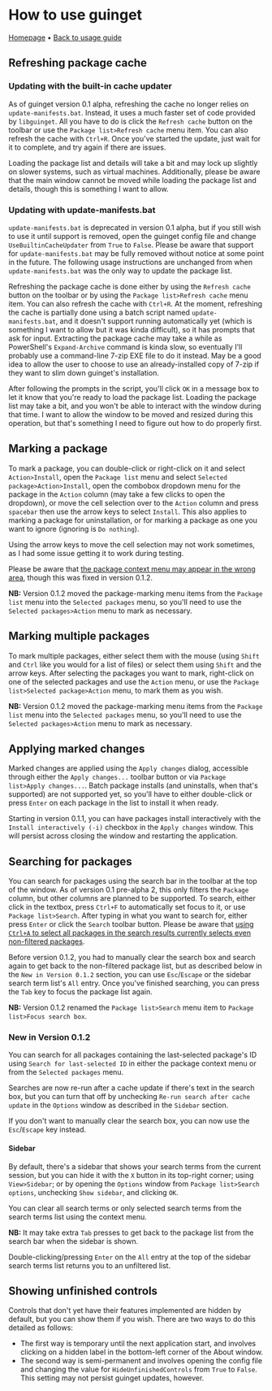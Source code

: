 # How to use guinget

[Homepage](index) &bull; [Back to usage guide](How-to-use)

## Refreshing package cache

### Updating with the built-in cache updater
As of guinget version 0.1 alpha, refreshing the cache no longer relies on `update-manifests.bat`. Instead, it uses a much faster set of code provided by `libguinget`. All you have to do is click the `Refresh cache` button on the toolbar or use the `Package list>Refresh cache` menu item. You can also refresh the cache with `Ctrl+R`. Once you've started the update, just wait for it to complete, and try again if there are issues.

Loading the package list and details will take a bit and may lock up slightly on slower systems, such as virtual machines. Additionally, please be aware that the main window cannot be moved while loading the package list and details, though this is something I want to allow.

### Updating with update-manifests.bat
`update-manifests.bat` is deprecated in version 0.1 alpha, but if you still wish to use it until support is removed, open the guinget config file and change `UseBuiltinCacheUpdater` from `True` to `False`. Please be aware that support for `update-manifests.bat` may be fully removed without notice at some point in the future. The following usage instructions are unchanged from when `update-manifests.bat` was the only way to update the package list.

Refreshing the package cache is done either by using the `Refresh cache` button on the toolbar or by using the `Package list>Refresh cache` menu item. You can also refresh the cache with `Ctrl+R`. At the moment, refreshing the cache is partially done using a batch script named `update-manifests.bat`, and it doesn't support running automatically yet (which is something I want to allow but it was kinda difficult), so it has prompts that ask for input. Extracting the package cache may take a while as PowerShell's `Expand-Archive` command is kinda slow, so eventually I'll probably use a command-line 7-zip EXE file to do it instead. May be a good idea to allow the user to choose to use an already-installed copy of 7-zip if they want to slim down guinget's installation.

After following the prompts in the script, you'll click `OK` in a message box to let it know that you're ready to load the package list. Loading the package list may take a bit, and you won't be able to interact with the window during that time. I want to allow the window to be moved and resized during this operation, but that's something I need to figure out how to do properly first.

## Marking a package

To mark a package, you can double-click or right-click on it and select `Action>Install`, open the `Package list` menu and select `Selected package>Action>Install`, open the combobox dropdown menu for the package in the `Action` column (may take a few clicks to open the dropdown), or move the cell selection over to the `Action` column and press `spacebar` then use the arrow keys to select `Install`. This also applies to marking a package for uninstallation, or for marking a package as one you want to ignore (ignoring is `Do nothing`).

Using the arrow keys to move the cell selection may not work sometimes, as I had some issue getting it to work during testing.

Please be aware that [the package context menu may appear in the wrong area](https://github.com/DrewNaylor/guinget/issues/14), though this was fixed in version 0.1.2.

**NB:** Version 0.1.2 moved the package-marking menu items from the `Package list` menu into the `Selected packages` menu, so you'll need to use the `Selected packages>Action` menu to mark as necessary.

## Marking multiple packages

To mark multiple packages, either select them with the mouse (using `Shift` and `Ctrl` like you would for a list of files) or select them using `Shift` and the arrow keys. After selecting the packages you want to mark, right-click on one of the selected packages and use the `Action` menu, or use the `Package list>Selected package>Action` menu, to mark them as you wish.

**NB:** Version 0.1.2 moved the package-marking menu items from the `Package list` menu into the `Selected packages` menu, so you'll need to use the `Selected packages>Action` menu to mark as necessary.

## Applying marked changes

Marked changes are applied using the `Apply changes` dialog, accessible through either the `Apply changes...` toolbar button or via `Package list>Apply changes...`. Batch package installs (and uninstalls, when that's supported) are not supported yet, so you'll have to either double-click or press `Enter` on each package in the list to install it when ready.

Starting in version 0.1.1, you can have packages install interactively with the `Install interactively (-i)` checkbox in the `Apply changes` window. This will persist across closing the window and restarting the application.

## Searching for packages

You can search for packages using the search bar in the toolbar at the top of the window. As of version 0.1 pre-alpha 2, this only filters the `Package` column, but other columns are planned to be supported. To search, either click in the textbox, press `Ctrl+F` to automatically set focus to it, or use `Package list>Search`. After typing in what you want to search for, either press `Enter` or click the `Search` toolbar button. Please be aware that [using `Ctrl+A` to select all packages in the search results currently selects even non-filtered packages](https://github.com/DrewNaylor/guinget/issues/13).

Before version 0.1.2, you had to manually clear the search box and search again to get back to the non-filtered package list, but as described below in the `New in Version 0.1.2` section, you can use `Esc`/`Escape` or the sidebar search term list's `All` entry. Once you've finished searching, you can press the `Tab` key to focus the package list again.

**NB:** Version 0.1.2 renamed the `Package list>Search` menu item to `Package list>Focus search box`.

### New in Version 0.1.2

You can search for all packages containing the last-selected package's ID using `Search for last-selected ID` in either the package context menu or from the `Selected packages` menu.

Searches are now re-run after a cache update if there's text in the search box, but you can turn that off by unchecking `Re-run search after cache update` in the `Options` window as described in the `Sidebar` section.

If you don't want to manually clear the search box, you can now use the `Esc`/`Escape` key instead.

#### Sidebar
By default, there's a sidebar that shows your search terms from the current session, but you can hide it with the `X` button in its top-right corner; using `View>Sidebar`; or by opening the `Options` window from `Package list>Search options`, unchecking `Show sidebar`, and clicking `OK`.

You can clear all search terms or only selected search terms from the search terms list using the context menu.

**NB:** It may take extra `Tab` presses to get back to the package list from the search bar when the sidebar is shown.

Double-clicking/pressing `Enter` on the `All` entry at the top of the sidebar search terms list returns you to an unfiltered list.

## Showing unfinished controls

Controls that don't yet have their features implemented are hidden by default, but you can show them if you wish. There are two ways to do this detailed as follows:
- The first way is temporary until the next application start, and involves clicking on a hidden label in the bottom-left corner of the About window.
- The second way is semi-permanent and involves opening the config file and changing the value for `HideUnfinishedControls` from `True` to `False`. This setting may not persist guinget updates, however.

